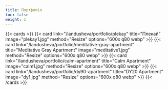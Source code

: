 ```yaml
---
title: Портфоліо
toc: false
weight: 1
---
```


{{< cards >}}
  {{< card link="/landusheva/portfolio/plekay" title="Плекай" image="plekay1.jpg" method="Resize" options="600x q80 webp" >}}
  {{< card link="/landusheva/portfolio/meditative-gray-apartment" title="Meditative Gray Apartment" image="meditative1.jpg" method="Resize" options="600x q80 webp" >}}
  {{< card link="/landusheva/portfolio/calm-apartment" title="Calm Apartment" image="calm1.jpg" method="Resize" options="600x q80 webp" >}}
  {{< card link="/landusheva/portfolio/dy90-apartment" title="DY20 Apartment" image="dy1.jpg" method="Resize" options="600x q80 webp" >}}
{{< /cards >}}
